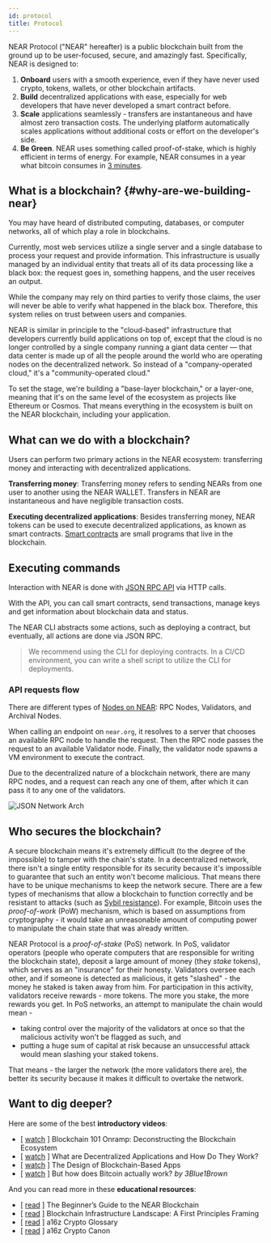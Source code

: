 ```yaml
---
id: protocol
title: Protocol
---
```


NEAR Protocol ("NEAR" hereafter) is a public blockchain built from the ground up to be user-focused, secure, and amazingly fast. Specifically, NEAR is designed to:

1. **Onboard** users with a smooth experience, even if they have never used crypto, tokens, wallets, or other blockchain artifacts.
2. **Build** decentralized applications with ease, especially for web developers that have never developed a smart contract before.
3. **Scale** applications seamlessly - transfers are instantaneous and have almost zero transaction costs. The underlying platform automatically scales applications without additional costs or effort on the developer's side.
4. **Be Green**. NEAR uses something called proof-of-stake, which is highly efficient in terms of energy. For example, NEAR consumes in a year what bitcoin consumes in [3 minutes](https://medium.com/nearprotocol/how-near-went-carbon-neutral-e656db96da47#:~:text=The%20firm%20found%20that%20NEAR,PoS%20technology%20instead%20of%20PoW).

## What is a blockchain? {#why-are-we-building-near}
You may have heard of distributed computing, databases, or computer networks, all of which play a role in blockchains.

Currently, most web services utilize a single server and a single database to process your request and provide information. This infrastructure is usually managed by an individual entity that treats all of its data processing like a black box: the request goes in, something happens, and the user receives an output.

While the company may rely on third parties to verify those claims, the user will never be able to verify what happened in the black box. Therefore, this system relies on trust between users and companies.

NEAR is similar in principle to the "cloud-based" infrastructure that developers currently build applications on top of, except that the cloud is no longer controlled by a single company running a giant data center — that data center is made up of all the people around the world who are operating nodes on the decentralized network. So instead of a "company-operated cloud," it's a "community-operated cloud."

To set the stage, we're building a "base-layer blockchain," or a layer-one, meaning that it's on the same level of the ecosystem as projects like Ethereum or Cosmos. That means everything in the ecosystem is built on the NEAR blockchain, including your application.

## What can we do with a blockchain?
Users can perform two primary actions in the NEAR ecosystem: transferring money and interacting with decentralized applications.

**Transferring money**: Transferring money refers to sending NEARs from one user to another using the NEAR WALLET. Transfers in NEAR are instantaneous and have negligible transaction costs.

**Executing decentralized applications**: Besides transferring money, NEAR tokens can be used to execute decentralized applications, as known as smart contracts. [Smart contracts](./smartcontracts/smartcontract.md) are small programs that live in the blockchain.

## Executing commands

Interaction with NEAR is done with [JSON RPC API](../../api/rpc/introduction) via HTTP calls.

With the API, you can call smart contracts, send transactions, manage keys and get information about blockchain data and status.

The NEAR CLI abstracts some actions, such as deploying a contract, but eventually, all actions are done via JSON RPC.

<blockquote class="info">
  We recommend using the CLI for deploying contracts. In a CI/CD environment, you can write a shell script to utilize the CLI for deployments.
</blockquote>

### API requests flow

There are different types of [Nodes on NEAR](./validators): RPC Nodes, Validators, and Archival Nodes.

When calling an endpoint on `near.org`, it resolves to a server that chooses an available RPC node to handle the request.
Then the RPC node passes the request to an available Validator node. Finally, the validator node spawns a VM environment to execute the contract.

Due to the decentralized nature of a blockchain network, there are many RPC nodes, and a request can reach any one of them, after which it can pass it to any one of the validators.

![JSON Network Arch](/docs/assets/JSONNetworkArch.png)

## Who secures the blockchain?

A secure blockchain means it's extremely difficult (to the degree of the impossible) to tamper with the chain's state.
In a decentralized network, there isn't a single entity responsible for its security
because it's impossible to guarantee that such an entity won't become malicious. That means there have to be unique
mechanisms to keep the network secure.
There are a few types of mechanisms that allow a blockchain to function correctly and be resistant to attacks (such as [Sybil resistance](https://en.wikipedia.org/wiki/Sybil_attack)).
For example, Bitcoin uses the _proof-of-work_ (PoW) mechanism, which is based on assumptions from cryptography -
it would take an unreasonable amount of computing power to manipulate the chain state that was already written.

NEAR Protocol is a _proof-of-stake_ (PoS) network. In PoS, validator operators (people who operate computers that are responsible for writing the blockchain state),
deposit a large amount of money (they _stake_ tokens), which serves as an "insurance" for their honesty.
Validators oversee each other, and if someone is detected as malicious, it gets "slashed" - the money he staked is taken away from him.
For participation in this activity, validators receive rewards - more tokens. The more you stake, the more rewards you get.
In PoS networks, an attempt to manipulate the chain would mean -

- taking control over the majority of the validators at once so that the malicious activity won't be flagged as such, and
- putting a huge sum of capital at risk because an unsuccessful attack would mean slashing your staked tokens.

That means - the larger the network (the more validators there are), the better its security because it makes it difficult
to overtake the network.

## Want to dig deeper?

Here are some of the best **introductory videos**:
- [ [watch](https://www.youtube.com/watch?v=Y21YtLzGbH0&feature=youtu.b&t=2656) ] Blockchain 101 Onramp: Deconstructing the Blockchain Ecosystem
- [ [watch](https://www.youtube.com/watch?v=Gd-aNfDqgQY&feature=youtu.be&t=1100) ] What are Decentralized Applications and How Do They Work?
- [ [watch](https://www.youtube.com/watch?v=Y21YtLzGbH0&feature=youtu.b&t=2656) ] The Design of Blockchain-Based Apps
- [ [watch](https://www.youtube.com/watch?v=bBC-nXj3Ng4) ] But how does Bitcoin actually work? *by 3Blue1Brown*

And you can read more in these **educational resources**:
- [ [read](https://near.org/blog/the-beginners-guide-to-the-near-blockchain/) ] The Beginner’s Guide to the NEAR Blockchain
- [ [read](https://medium.com/@trentmc0/blockchain-infrastructure-landscape-a-first-principles-framing-92cc5549bafe) ] Blockchain Infrastructure Landscape: A First Principles Framing
- [ [read](https://a16z.com/2019/11/08/crypto-glossary/) ] a16z Crypto Glossary
- [ [read](https://a16z.com/2018/02/10/crypto-readings-resources/) ] a16z Crypto Canon
